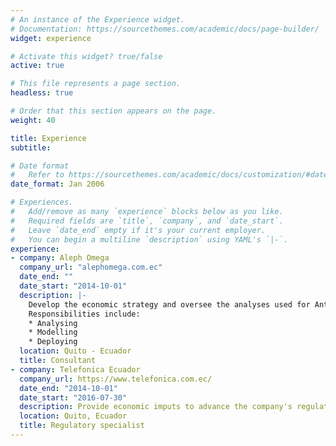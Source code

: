 ```yaml
---
# An instance of the Experience widget.
# Documentation: https://sourcethemes.com/academic/docs/page-builder/
widget: experience

# Activate this widget? true/false
active: true

# This file represents a page section.
headless: true

# Order that this section appears on the page.
weight: 40

title: Experience
subtitle:

# Date format
#   Refer to https://sourcethemes.com/academic/docs/customization/#date-format
date_format: Jan 2006

# Experiences.
#   Add/remove as many `experience` blocks below as you like.
#   Required fields are `title`, `company`, and `date_start`.
#   Leave `date_end` empty if it's your current employer.
#   You can begin a multiline `description` using YAML's `|-`.
experience:
- company: Aleph Omega
  company_url: "alephomega.com.ec"
  date_end: ""
  date_start: "2014-10-01"
  description: |-
    Develop the economic strategy and oversee the analyses used for Antitrust litigation.
    Responsibilities include:
    * Analysing
    * Modelling
    * Deploying
  location: Quito - Ecuador
  title: Consultant
- company: Telefonica Ecuador
  company_url: https://www.telefonica.com.ec/
  date_end: "2014-10-01"
  date_start: "2016-07-30"
  description: Provide economic imputs to advance the company's regulatory agenda
  location: Quito, Ecuador
  title: Regulatory specialist
---
```

